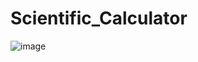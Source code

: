 # Scientific_Calculator
 
![image](https://user-images.githubusercontent.com/74866032/218523262-73a85139-6601-4dad-85ae-02472f9f05d0.png)
